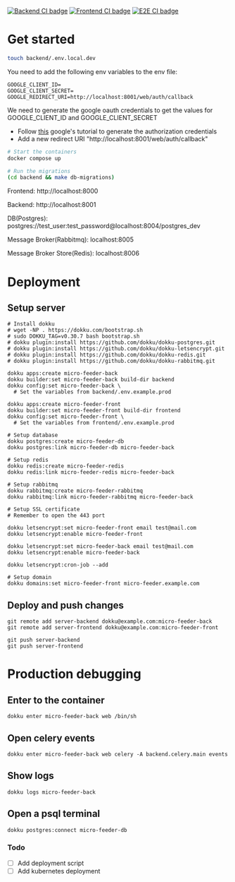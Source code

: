 [![Backend CI badge](https://github.com/wolfgang000/micro_feeder/actions/workflows/backend-ci.yml/badge.svg?branch=main)](https://github.com/wolfgang000/micro_feeder/actions/workflows/backend-ci.yml?query=branch%3Amain)
[![Frontend CI badge](https://github.com/wolfgang000/micro_feeder/actions/workflows/frontend-ci.yml/badge.svg?branch=main)](https://github.com/wolfgang000/micro_feeder/actions/workflows/frontend-ci.yml?query=branch%3Amain)
[![E2E CI badge](https://github.com/wolfgang000/micro_feeder/actions/workflows/e2e-ci.yml/badge.svg?branch=main)](https://github.com/wolfgang000/micro_feeder/actions/workflows/e2e-ci.yml?query=branch%3Amain)

# Get started

```sh
touch backend/.env.local.dev
```

You need to add the following env variables to the env file:

```
GOOGLE_CLIENT_ID=
GOOGLE_CLIENT_SECRET=
GOOGLE_REDIRECT_URI=http://localhost:8001/web/auth/callback
```

We need to generate the google oauth credentials to get the values for GOOGLE_CLIENT_ID and GOOGLE_CLIENT_SECRET

- Follow [this](https://developers.google.com/identity/protocols/oauth2/web-server#creatingcred) google's tutorial to generate the authorization credentials
- Add a new redirect URI "http://localhost:8001/web/auth/callback"

```sh
# Start the containers
docker compose up

# Run the migrations
(cd backend && make db-migrations)
```

Frontend: http://localhost:8000

Backend: http://localhost:8001

DB(Postgres): postgres://test_user:test_password@localhost:8004/postgres_dev

Message Broker(Rabbitmq): localhost:8005

Message Broker Store(Redis): localhost:8006

# Deployment

## Setup server

```
# Install dokku
# wget -NP . https://dokku.com/bootstrap.sh
# sudo DOKKU_TAG=v0.30.7 bash bootstrap.sh
# dokku plugin:install https://github.com/dokku/dokku-postgres.git
# dokku plugin:install https://github.com/dokku/dokku-letsencrypt.git
# dokku plugin:install https://github.com/dokku/dokku-redis.git
# dokku plugin:install https://github.com/dokku/dokku-rabbitmq.git

dokku apps:create micro-feeder-back
dokku builder:set micro-feeder-back build-dir backend
dokku config:set micro-feeder-back \
  # Set the variables from backend/.env.example.prod

dokku apps:create micro-feeder-front
dokku builder:set micro-feeder-front build-dir frontend
dokku config:set micro-feeder-front \
  # Set the variables from frontend/.env.example.prod

# Setup database
dokku postgres:create micro-feeder-db
dokku postgres:link micro-feeder-db micro-feeder-back

# Setup redis
dokku redis:create micro-feeder-redis
dokku redis:link micro-feeder-redis micro-feeder-back

# Setup rabbitmq
dokku rabbitmq:create micro-feeder-rabbitmq
dokku rabbitmq:link micro-feeder-rabbitmq micro-feeder-back

# Setup SSL certificate
# Remember to open the 443 port

dokku letsencrypt:set micro-feeder-front email test@mail.com
dokku letsencrypt:enable micro-feeder-front

dokku letsencrypt:set micro-feeder-back email test@mail.com
dokku letsencrypt:enable micro-feeder-back

dokku letsencrypt:cron-job --add

# Setup domain
dokku domains:set micro-feeder-front micro-feeder.example.com
```

## Deploy and push changes

```
git remote add server-backend dokku@example.com:micro-feeder-back
git remote add server-frontend dokku@example.com:micro-feeder-front

git push server-backend
git push server-frontend
```

# Production debugging

## Enter to the container

```
dokku enter micro-feeder-back web /bin/sh
```

## Open celery events

```
dokku enter micro-feeder-back web celery -A backend.celery.main events
```

## Show logs

```
dokku logs micro-feeder-back
```

## Open a psql terminal

```
dokku postgres:connect micro-feeder-db
```

### Todo

- [ ] Add deployment script
- [ ] Add kubernetes deployment
